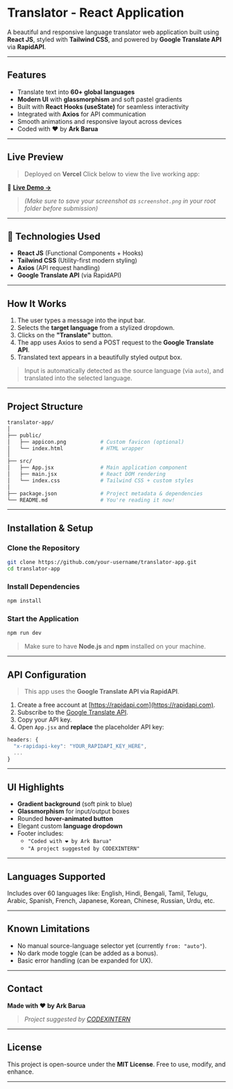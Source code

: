 
# Translator - React Application

A beautiful and responsive language translator web application built using **React JS**, styled with **Tailwind CSS**, and powered by **Google Translate API** via **RapidAPI**.

---

## Features

- Translate text into **60+ global languages**
- **Modern UI** with **glassmorphism** and soft pastel gradients
- Built with **React Hooks (useState)** for seamless interactivity
- Integrated with **Axios** for API communication
- Smooth animations and responsive layout across devices
- Coded with ❤️ by **Ark Barua**

---

## Live Preview

> Deployed on **Vercel**
Click below to view the live working app:

🔗 **[Live Demo →](codexintern-translator-reactapp.vercel.app)**

> _(Make sure to save your screenshot as `screenshot.png` in your root folder before submission)_

---

## 🔧 Technologies Used

- **React JS** (Functional Components + Hooks)
- **Tailwind CSS** (Utility-first modern styling)
- **Axios** (API request handling)
- **Google Translate API** (via RapidAPI)

---

## How It Works

1. The user types a message into the input bar.
2. Selects the **target language** from a stylized dropdown.
3. Clicks on the **"Translate"** button.
4. The app uses Axios to send a POST request to the **Google Translate API**.
5. Translated text appears in a beautifully styled output box.

> Input is automatically detected as the source language (via `auto`), and translated into the selected language.

---

## Project Structure

```bash
translator-app/
│
├── public/
│   ├── appicon.png           # Custom favicon (optional)
│   └── index.html            # HTML wrapper
│
├── src/
│   ├── App.jsx               # Main application component
│   ├── main.jsx              # React DOM rendering
│   └── index.css             # Tailwind CSS + custom styles
│
├── package.json              # Project metadata & dependencies
└── README.md                 # You're reading it now!
```

---

## Installation & Setup

### Clone the Repository
```bash
git clone https://github.com/your-username/translator-app.git
cd translator-app
```

### Install Dependencies
```bash
npm install
```

### Start the Application
```bash
npm run dev
```

> Make sure to have **Node.js** and **npm** installed on your machine.

---

## API Configuration

> This app uses the **Google Translate API via RapidAPI**.

1. Create a free account at [https://rapidapi.com](https://rapidapi.com).
2. Subscribe to the [Google Translate API](https://rapidapi.com/robust-api-robust-api-default/api/google-translate113/playground/apiendpoint_1b635a2b-61fc-4798-9fe0-7142bccc868d).
3. Copy your API key.
4. Open `App.jsx` and **replace** the placeholder API key:

```js
headers: {
  "x-rapidapi-key": "YOUR_RAPIDAPI_KEY_HERE",
  ...
}
```

---

## UI Highlights

- **Gradient background** (soft pink to blue)
- **Glassmorphism** for input/output boxes
- Rounded **hover-animated button**
- Elegant custom **language dropdown**
- Footer includes:
  - `"Coded with ❤️ by Ark Barua"`
  - `"A project suggested by CODEXINTERN"`

---

## Languages Supported

Includes over 60 languages like:
English, Hindi, Bengali, Tamil, Telugu, Arabic, Spanish, French, Japanese, Korean, Chinese, Russian, Urdu, etc.

---

## Known Limitations

- No manual source-language selector yet (currently `from: "auto"`).
- No dark mode toggle (can be added as a bonus).
- Basic error handling (can be expanded for UX).

---

## Contact

**Made with ❤️ by Ark Barua**
> _Project suggested by [CODEXINTERN](https://codexintern.com)_

---

## License

This project is open-source under the **MIT License**.
Free to use, modify, and enhance.

---
